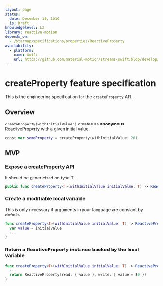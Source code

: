 ```yaml
---
layout: page
status:
  date: December 19, 2016
  is: Draft
knowledgelevel: L2
library: reactive-motion
depends_on:
  - /starmap/specifications/properties/ReactiveProperty
availability:
  - platform:
    name: Swift
    url: https://github.com/material-motion/streams-swift/blob/develop/src/ReactiveProperty.swift
---
```


# createProperty feature specification

This is the engineering specification for the `createProperty` API.

## Overview

`createProperty(withInitialValue:)` creates an **anonymous** ReactiveProperty with a given initial
value.

```swift
const var someProperty = createProperty(withInitialValue: 20)
```

## MVP

### Expose a createProperty API

It should be genericized on type T.

```swift
public func createProperty<T>(withInitialValue initialValue: T) -> ReactiveProperty<T>
```

### Create a modifiable local variable

This is only necessary if arguments in your language are constant by default.

```swift
func createProperty<T>(withInitialValue initialValue: T) -> ReactiveProperty<T> {
  var value = initialValue
  ...
}
```

### Return a ReactiveProperty instance backed by the local variable

```swift
func createProperty<T>(withInitialValue initialValue: T) -> ReactiveProperty<T> {
  ...
  return ReactiveProperty(read: { value }, write: { value = $0 })
}
```
